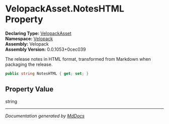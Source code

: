 ﻿<!--  
  <auto-generated>   
    The contents of this file were generated by a tool.  
    Changes to this file may be list if the file is regenerated  
  </auto-generated>   
-->

# VelopackAsset.NotesHTML Property

**Declaring Type:** [VelopackAsset](../index.md)  
**Namespace:** [Velopack](../../index.md)  
**Assembly:** Velopack  
**Assembly Version:** 0.0.1053+0cec039

 The release notes in HTML format, transformed from Markdown when packaging the release. 

```csharp
public string NotesHTML { get; set; }
```

## Property Value

string

___

*Documentation generated by [MdDocs](https://github.com/ap0llo/mddocs)*
